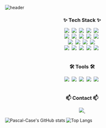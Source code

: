 ![header](https://capsule-render.vercel.app/api?type=transparent&color=timeAuto&height=300&section=header&text=JaeJun%20Yang&desc=Backend%20Developer&descAlign=40&descAlignY=30&fontSize=90&fontAlign=60&theme=tokyonight)

<!--Tech-->
<h3 align="center">✨ Tech Stack ✨</h3>
<div align="center">
  <img src="https://img.shields.io/badge/spring-6DB33F.svg?style=for-the-badge&logo=spring&logoColor=white" />&nbsp
  <img src="https://img.shields.io/badge/springboot-6DB33F.svg?style=for-the-badge&logo=springboot&logoColor=white" />&nbsp
  <img src="https://img.shields.io/badge/springsecurity-6DB33F.svg?style=for-the-badge&logo=springsecurity&logoColor=white" />&nbsp
  <img src="https://img.shields.io/badge/docker-2496ED.svg?style=for-the-badge&logo=docker&logoColor=white" />&nbsp
  <img src="https://img.shields.io/badge/jenkins-D24939.svg?style=for-the-badge&logo=jenkins&logoColor=white" />&nbsp
</div>

<div align="center">
  <img src="https://img.shields.io/badge/amazonrds-527FFF.svg?style=for-the-badge&logo=amazonrds&logoColor=white" />&nbsp
  <img src="https://img.shields.io/badge/amazons3-569A31.svg?style=for-the-badge&logo=amazons3&logoColor=white" />&nbsp
  <img src="https://img.shields.io/badge/amazonec2-FF9900.svg?style=for-the-badge&logo=amazonec2&logoColor=white" />&nbsp
  <img src="https://img.shields.io/badge/redis-FF4438.svg?style=for-the-badge&logo=redis&logoColor=white" />&nbsp
  <img src="https://img.shields.io/badge/mongodb-47A248.svg?style=for-the-badge&logo=mongodb&logoColor=white" />&nbsp
</div>

<div align="center">
  <img src="https://img.shields.io/badge/postgresql-4169E1.svg?style=for-the-badge&logo=postgresql&logoColor=white" />&nbsp
  <img src="https://img.shields.io/badge/mysql-4479A1.svg?style=for-the-badge&logo=mysql&logoColor=white" />&nbsp
  <img src="https://img.shields.io/badge/mariadb-003545.svg?style=for-the-badge&logo=mariadb&logoColor=white" />&nbsp
  <img src="https://img.shields.io/badge/sqlite-003B57.svg?style=for-the-badge&logo=sqlite&logoColor=white" />&nbsp
</div>

<div align="center">
  <img src="https://img.shields.io/badge/react-20232a.svg?style=for-the-badge&logo=react&logoColor=61DAFB" />&nbsp
  <img src="https://img.shields.io/badge/javascript-F7DF1E.svg?style=for-the-badge&logo=javascript&logoColor=20232a" />&nbsp
  <img src="https://img.shields.io/badge/jquery-0769AD.svg?style=for-the-badge&logo=jquery&logoColor=20232a" />&nbsp
  <img src="https://img.shields.io/badge/html5-E34F26.svg?style=for-the-badge&logo=html5&logoColor=white" />&nbsp
  <img src="https://img.shields.io/badge/css3-1572B6.svg?style=for-the-badge&logo=css3&logoColor=white" />&nbsp
</div>

<br>

<h3 align="center">🛠 Tools 🛠</h3>
<div align="center">
  <img src="https://img.shields.io/badge/intellijidea-000000.svg?style=for-the-badge&logo=intellijidea&logoColor=white" />&nbsp
  <img src="https://img.shields.io/badge/slack-4A154B.svg?style=for-the-badge&logo=slack&logoColor=white" />&nbsp
  <img src="https://img.shields.io/badge/Notion-F3F3F3.svg?style=for-the-badge&logo=notion&logoColor=black" />&nbsp
  <img src="https://img.shields.io/badge/git-F05033.svg?style=for-the-badge&logo=git&logoColor=white" />&nbsp
  <img src="https://img.shields.io/badge/github-181717.svg?style=for-the-badge&logo=github&logoColor=white" />&nbsp
</div>

<br>

<h3 align="center">📫 Contact 📫</h3>
<div align="center">
  <a href="mailto:yang7134@gmail.com">
    <img
      src="https://img.shields.io/badge/yang7134@gmail.com-D14836?style=for-the-badge&logo=gmail&logoColor=white"/>&nbsp
  </a>
</div>

![Pascal-Case's GitHub stats](https://github-readme-stats.vercel.app/api?username=Pascal-Case&show_icons=true)
![Top Langs](https://github-readme-stats.vercel.app/api/top-langs/?username=Pascal-Case&layout=donut)

